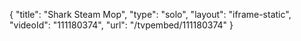 {
    "title": "Shark Steam Mop",
    "type": "solo",
    "layout": "iframe-static",
    "videoId": "111180374",
    "url": "\/tvpembed\/111180374"
}